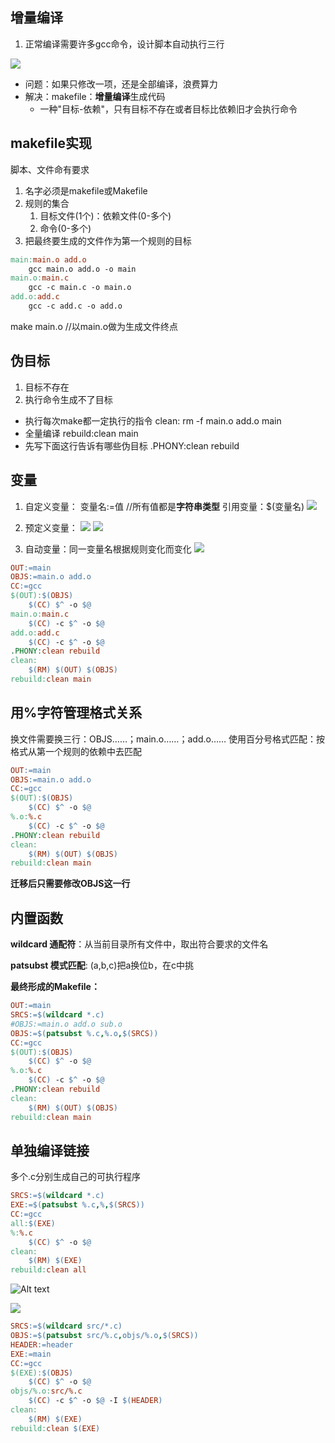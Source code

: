 ## 增量编译
1. 正常编译需要许多gcc命令，设计脚本自动执行三行


![](images/2023-09-09-15-23-43.png)
- 问题：如果只修改一项，还是全部编译，浪费算力
- 解决：makefile：**增量编译**生成代码
    - 一种"目标-依赖"，只有目标不存在或者目标比依赖旧才会执行命令

## makefile实现

脚本、文件命有要求

1. 名字必须是makefile或Makefile
2. 规则的集合
   1. 目标文件(1个)：依赖文件(0-多个)
   2. <tab>命令(0-多个)
3. 把最终要生成的文件作为第一个规则的目标
```makefile
main:main.o add.o
	gcc main.o add.o -o main
main.o:main.c
	gcc -c main.c -o main.o
add.o:add.c
	gcc -c add.c -o add.o
```
make main.o //以main.o做为生成文件终点

## 伪目标
1. 目标不存在
2. 执行命令生成不了目标
 
- 执行每次make都一定执行的指令
  clean:
	rm -f main.o add.o main
- 全量编译
rebuild:clean main
- 先写下面这行告诉有哪些伪目标
.PHONY:clean rebuild


## 变量

1. 自定义变量：  变量名:=值  //所有值都是**字符串类型**
    引用变量：$(变量名)
![](images/2023-09-09-16-51-51.png)

2. 预定义变量：
![](images/2023-09-09-16-52-13.png)
![](images/2023-09-09-16-53-24.png)

3. 自动变量：同一变量名根据规则变化而变化
![](images/2023-09-09-16-54-07.png)

```makefile
OUT:=main
OBJS:=main.o add.o
CC:=gcc
$(OUT):$(OBJS)
	$(CC) $^ -o $@
main.o:main.c
	$(CC) -c $^ -o $@
add.o:add.c
	$(CC) -c $^ -o $@
.PHONY:clean rebuild
clean:
	$(RM) $(OUT) $(OBJS)
rebuild:clean main
```

## 用%字符管理格式关系
换文件需要换三行：OBJS……；main.o……；add.o……
使用百分号格式匹配：按格式从第一个规则的依赖中去匹配

```makefile
OUT:=main
OBJS:=main.o add.o
CC:=gcc
$(OUT):$(OBJS)
	$(CC) $^ -o $@
%.o:%.c
	$(CC) -c $^ -o $@
.PHONY:clean rebuild
clean:
	$(RM) $(OUT) $(OBJS)
rebuild:clean main
```
**迁移后只需要修改OBJS这一行**


## 内置函数

**wildcard    通配符**：从当前目录所有文件中，取出符合要求的文件名

**patsubst    模式匹配**: (a,b,c)把a换位b，在c中挑

**最终形成的Makefile：**
```makefile
OUT:=main
SRCS:=$(wildcard *.c)
#OBJS:=main.o add.o sub.o
OBJS:=$(patsubst %.c,%.o,$(SRCS))
CC:=gcc
$(OUT):$(OBJS)
	$(CC) $^ -o $@
%.o:%.c
	$(CC) -c $^ -o $@
.PHONY:clean rebuild
clean:
	$(RM) $(OUT) $(OBJS)
rebuild:clean main
```

## 单独编译链接
多个.c分别生成自己的可执行程序
```makefile
SRCS:=$(wildcard *.c)
EXE:=$(patsubst %.c,%,$(SRCS))
CC:=gcc
all:$(EXE)
%:%.c
	$(CC) $^ -o $@
clean:
	$(RM) $(EXE)
rebuild:clean all
```


![Alt text](image.png)


![](images/2023-09-10-09-34-00.png)

```makefile
SRCS:=$(wildcard src/*.c)
OBJS:=$(patsubst src/%.c,objs/%.o,$(SRCS))
HEADER:=header
EXE:=main
CC:=gcc
$(EXE):$(OBJS)
	$(CC) $^ -o $@
objs/%.o:src/%.c
	$(CC) -c $^ -o $@ -I $(HEADER)
clean:
	$(RM) $(EXE)
rebuild:clean $(EXE)

```
